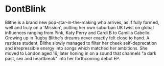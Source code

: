 # DontBlink

Blithe is a brand new pop-star-in-the-making who arrives, as if fully formed, well and truly on a 'Mission', putting her own suburban UK twist on global influences ranging from Pink, Katy Perry and Cardi B to Camilla Cabello. Growing up in Rugby Blithe's dreams never exactly felt close to hand. A restless student, Blithe slowly managed to filter her cheek self-deprecation and irrepressible energy into songs which matched her ambitions. She moved to London aged 16, later honing in on a sound that channels "a dark past, sex and heartbreak" into her forthcoming debut EP.
